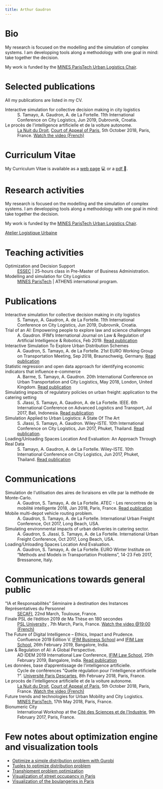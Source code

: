 ```yaml
---
title: Arthur Gaudron
---
```


<!---
# City Logistics Workshop
<a href="https://goo.gl/forms/jSA89ceB7Ey3r1Di2">=> Surveys</a>
<a href="https://cloud.mines-paristech.fr/index.php/s/aUa0t1EsSwVJ5Ss">=> Slides</a>
<a href="https://mybinder.org/v2/gh/arthurgaudron/workshop_city_logistics/master">=> Binder</a>--->

# Bio
My research is focused on the modelling and the simulation of complex systems. I am developping tools along a methodology with one goal in mind: take together the decision. 

My work is funded by the [MINES ParisTech Urban Logistics Chair](http://chairelogistiqueurbaine.fr/).

# Selected publications
All my publications are listed in my CV.

<dl>
<dt>Interactive simulation for collective decision making in city logistics</dt>
<dd>S. Tamayo, A. Gaudron, A. de La Fortelle. 11th International Conference on City Logistics, Jun 2019, Dubrovnik, Croatia. </dd>
  
<dt>Le procès de l'intelligence artificielle et de la voiture autonome.</dt>
<dd> <a href="https://www.lanuitdudroit.fr/">La Nuit du Droit</a>, <a href="https://www.cours-appel.justice.fr/paris">Court of Appeal of Paris</a>, 5th October 2018, Paris, France. <a href="https://www.facebook.com/dalloz.editions/videos/256962881513417/">Watch the video (French)</a></dd> 
</dl>

# Curriculum Vitae
My Curriculum Vitae is available as a [web page](https://arthurgaudron.github.io/cv/cv.html) :computer: or a [pdf ](https://arthurgaudron.github.io/cv/Arthur_Gaudron_CV.pdf):page_with_curl:.


# Research activities

My research is focused on the modelling and the simulation of complex systems. I am developping tools along a methodology with one goal in mind: take together the decision. 

My work is funded by the [MINES ParisTech Urban Logistics Chair](http://chairelogistiqueurbaine.fr/).

<a href="https://github.com/arthurgaudron/workshop_city_logistics">Atelier Logistique Urbaine</a>

# Teaching activities

<dl>
<dt>Optimization and Decision Support</dt>
<dd> <a href="http://www.essec.edu/fr/">ESSEC</a>  | 25-hours class in Pre-Master of Business Administration.</dd>
<dt>Modelling and simulation for City Logistics</dt>
<dd><a href="http://www.mines-paristech.fr/">MINES ParisTech</a> | ATHENS international program. </dd>
</dl>

# Publications 
<dl>
  
<dt>Interactive simulation for collective decision making in city logistics</dt>
<dd>S. Tamayo, A. Gaudron, A. de La Fortelle. 11th International Conference on City Logistics, Jun 2019, Dubrovnik, Croatia. </dd>
  
<dt>Trial of an AI: Empowering people to explore law and science challenges</dt>
<dd> A. Gaudron. IFIM’s International Journal on Law & Regulation of Artificial Intelligence & Robotics, Feb 2019. <a href="https://hal.archives-ouvertes.fr/hal-02055595">Read publication</a> </dd>

<dt>Interactive Simulation To Explore Urban Distribution Schemes</dt>
<dd>A. Gaudron, S. Tamayo, A. de La Fortelle. 21st EURO Working Group on Transportation Meeting, Sep 2018, Braunschweig, Germany. <a href="https://doi.org/10.1016/j.trpro.2018.12.168">Read publication</a></dd>

<dt>Statistic regression and open data approach for identifying economic indicators that influence e-commerce</dt>
<dd>A. Barme, S. Tamayo, A. Gaudron.  20th International Conference on Urban Transportation and City Logistics, May 2018, London, United Kingdom. <a href="https://hal.archives-ouvertes.fr/hal-01790991">Read publication</a></dd>

<dt>Simulating impacts of regulatory policies on urban freight: application to the catering setting</dt>
<dd>S. Jlassi, S. Tamayo, A. Gaudron, A. de La Fortelle.  IEEE. 6th International Conference on Advanced Logistics and Transport, Jul 2017, Bali, Indonesia. <a href="https://doi.org/10.1109/ICAdLT.2017.8547005">Read publication</a></dd>

<dt>Simulation Applied to Urban Logistics: A State Of The Art</dt>
<dd>S. Jlassi, S. Tamayo, A. Gaudron.  Wiley-ISTE. 10th International Conference on City Logistics, Jun 2017, Phuket, Thailand. <a href="https://hal.archives-ouvertes.fr/hal-01541556/">Read publication</a>.</dd>

<dt>Loading/Unloading Spaces Location And Evaluation: An Approach Through Real Data</dt>
<dd>S. Tamayo, A. Gaudron, A. de La Fortelle.  Wiley-ISTE. 10th International Conference on City Logistics, Jun 2017, Phuket, Thailand. <a href="https://hal.archives-ouvertes.fr/hal-01541501/">Read publication</a></dd>
</dl>

# Communications
<dl>
<dt>Simulation de l'utilisation des aires de livraisons en ville par la méthode de Monte-Carlo.</dt>
<dd>A. Gaudron, S. Tamayo, A. de La Fortelle. ATEC - Les rencontres de la mobilité intelligente 2018, Jan 2018, Paris, France. <a href="https://hal.archives-ouvertes.fr/hal-01980261">Read publication</a></dd>
<dt>Mobile multi-depot vehicle routing problem.</dt> 
<dd>A. Gaudron, S. Tamayo, A. de La Fortelle. International Urban Freight Conference, Oct 2017, Long Beach, USA.</dd>
<dt>Simulating environmental impacts of urban deliveries in catering sector.</dt> 
<dd>A. Gaudron, S. Jlassi, S. Tamayo, A. de La Fortelle. International Urban Freight Conference, Oct 2017, Long Beach, USA.</dd>
<dt>Loading/Unloading Spaces Location And Evaluation.</dt> 
<dd>A. Gaudron, S. Tamayo, A. de La Fortelle. EURO Winter Institute on “Methods and Models in Transportation Problems”, 14-23 Feb 2017, Bressanone, Italy.</dd>
</dl>


# Communications towards general public
<dl>

<dt>"IA et Responsabilités" Séminaire à destination des Instances Représentatives du Personnel</dt>
<dd><a href="http://www.secafi.com/">SECAFI</a>, 22nd March, Toulouse, France.</dd>
  
<dt>Finale PSL de l’édition 2019 de Ma Thèse en 180 secondes</dt>
<dd><a href="https://www.psl.eu/">PSL University</a> , 7th March, Paris, France. <a href="https://www.facebook.com/PSLuniv/videos/2254125644875904/">Watch the video @19:00 (French)</a></dd>
  
<dt>The Future of Digital Intelligence – Ethics, Impact and Prudence.</dt>
<dd>Confluence 2019 Edition V.   <a href="http://ifimbschool.com/">IFIM Business School</a>   and <a href="http://www.ifimlawcollege.com/">IFIM Law School</a>, 26th February 2019, Bangalore, India.</dd>

<dt>Law & Regulation of AI: A Global Perspective.</dt>
<dd>AD IDEM 2019 International Law Conference,  <a href="http://www.ifimlawcollege.com/">IFIM Law School</a>, 25th February 2019, Bangalore, India. <a href="https://hal.archives-ouvertes.fr/hal-02055595">Read publication</a>
</dd>

<dt>Les données, base d’apprentissage de l’intelligence artificielle.</dt>
<dd>Cycle de conférences "Quelle régulation pour l'intelligence artificielle ?". <a href="https://www.parisdescartes.fr/">Université Paris Descartes</a>, 8th February 2018, Paris, France.</dd>

<dt>Le procès de l'intelligence artificielle et de la voiture autonome.</dt>
<dd> <a href="https://www.lanuitdudroit.fr/">La Nuit du Droit</a>, <a href="https://www.cours-appel.justice.fr/paris">Court of Appeal of Paris</a>, 5th October 2018, Paris, France. <a href="https://www.facebook.com/dalloz.editions/videos/256962881513417/">Watch the video (French)</a></dd> 

<dt>Future trends and technologies for Urban Mobility and City Logistics.</dt>
<dd><a href="http://www.mines-paristech.fr/">MINES ParisTech</a>, 17th May 2018, Paris, France.</dd>

<dt>Bionumeric City</dt>
<dd>International Workshop at the <a href="http://www.cite-sciences.fr/fr/accueil/">Cité des Sciences et de l'Industrie</a>, 9th February 2017, Paris, France.</dd>
</dl>

# Few notes about optimization engine and visualization tools

- [Optimize a simple distribution problem with Gurobi](https://arthurgaudron.github.io/simple_distribution_problem)
- [Tuples to optimize distribution problem](https://arthurgaudron.github.io/simple_distribution_problem_tuple)
- [Transhipment problem optimization](https://arthurgaudron.github.io/transhipment_problem)
- [Visualization of street occupancy in Paris](https://arthurgaudron.github.io/2018-04-13-estimate-road-surface.html)
- [Visualization of the boulangeries in Paris](https://arthurgaudron.github.io/2018-04-01-boulangeries.html)

<!-- <a href=""></a> -->
